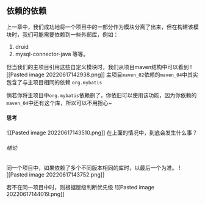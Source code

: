 ## 依赖的依赖
上一章中，我们成功地将一个项目中的一部分作为模块分离了出来，但在构建该模块时，我们可能需要依赖到一些外部库，例如：
1. druid
2. mysql-connector-java
等等。

但当我们的主项目引用这些自定义模块时，我们从项目maven结构中可以看到
![[Pasted image 20220617142938.png]]
主项目`maven_02`依赖的`maven_04`中其实包含了与主项目相同的依赖
`org.mybatis`

倘若你将主项目中`org.mybatis`依赖删了，你依旧可以使用该功能，因为你依赖的`maven_04`中还有这个库，所以可以不用担心~

#### 思考
![[Pasted image 20220617143510.png]]
在上面的情况中，到底会发生什么事？

###### 结论
同一个项目中，如果依赖了多个不同版本相同的库时，以最后一个为准。
![[Pasted image 20220617143752.png]]

若不在同一项目中时，则根据层级判断优先级
![[Pasted image 20220617144019.png]]